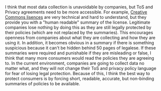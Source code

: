 I think that most data collection is unavoidable by companies, but ToS and Privacy agreements need to be more accessible. For example, [Creative Commons lisences](https://creativecommons.org/licenses/by/3.0/igo/) are very technical and hard to understand, but they provide you with a "human readable" summary of the license. Legitimate companies lose nothing by doing this as they are still legally protected by their policies (which are not replaced by the summaries). This encourages openness from companies about what they are collecting and how they are using it. In addition, it becomes obvious in a summary if there is something suspicious because it can't be hidden behind 50 pages of legalese. If these summaries were required and punishable if they are misleading or false, I think that many more consumers would read the policies they are agreeing to. 
In the current environment, companies are going to collect data no matter what, and they will not change their ToS and privacy policy language for fear of losing legal protection. Because of this, I think the best way to protect consumers is by forcing short, readable, accurate, but non-binding summaries of policies to be available. 